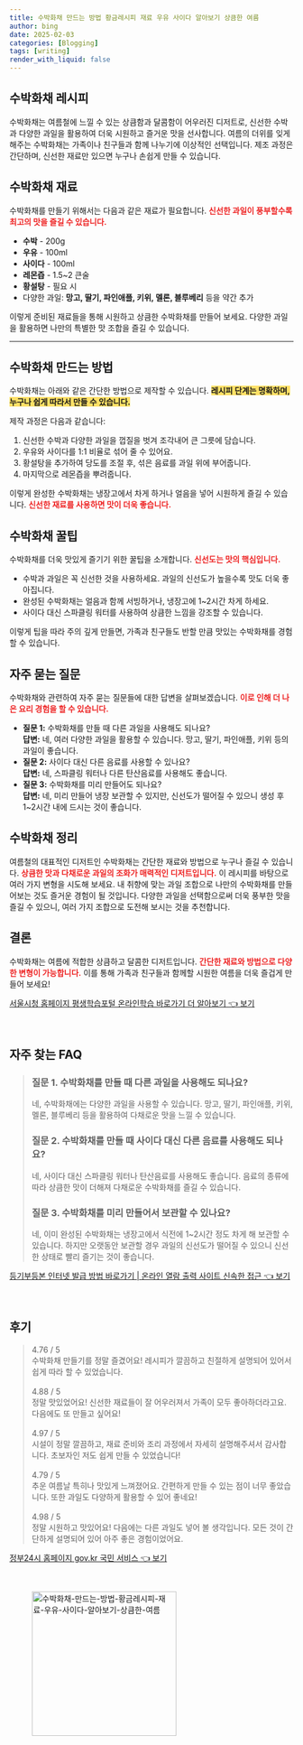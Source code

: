 ```yaml
---
title: 수박화채 만드는 방법 황금레시피 재료 우유 사이다 알아보기 상큼한 여름
author: bing
date: 2025-02-03
categories: [Blogging]
tags: [writing]
render_with_liquid: false
---
```



<h2 id='수박화채_레시피'>수박화채 레시피</h2>

<p>수박화채는 여름철에 느낄 수 있는 상큼함과 달콤함이 어우러진 디저트로, 신선한 수박과 다양한 과일을 활용하여 더욱 시원하고 즐거운 맛을 선사합니다. 여름의 더위를 잊게 해주는 수박화채는 가족이나 친구들과 함께 나누기에 이상적인 선택입니다. 제조 과정은 간단하며, 신선한 재료만 있으면 누구나 손쉽게 만들 수 있습니다.</p>

<h2 id='수박화채_재료'>수박화채 재료</h2>

<p>수박화채를 만들기 위해서는 다음과 같은 재료가 필요합니다. <b><span style="color: #ee2323;">신선한 과일이 풍부할수록 최고의 맛을 즐길 수 있습니다.</span></b></p>

<ul>
    <li><b>수박</b> - 200g</li>
    <li><b>우유</b> - 100ml</li>
    <li><b>사이다</b> - 100ml</li>
    <li><b>레몬즙</b> - 1.5~2 큰술</li>
    <li><b>황설탕</b> - 필요 시</li>
    <li>다양한 과일: <b>망고, 딸기, 파인애플, 키위, 멜론, 블루베리</b> 등을 약간 추가</li>
</ul>

<p>이렇게 준비된 재료들을 통해 시원하고 상큼한 수박화채를 만들어 보세요. 다양한 과일을 활용하면 나만의 특별한 맛 조합을 즐길 수 있습니다.</p>

<hr />

<h2 id='수박화채_만드는방법'>수박화채 만드는 방법</h2>

<p>수박화채는 아래와 같은 간단한 방법으로 제작할 수 있습니다. <b><span style="background-color: #ffe066;">레시피 단계는 명확하며, 누구나 쉽게 따라서 만들 수 있습니다.</span></b></p>

<p>제작 과정은 다음과 같습니다:</p>

<ol>
    <li>신선한 수박과 다양한 과일을 껍질을 벗겨 조각내어 큰 그릇에 담습니다.</li>
    <li>우유와 사이다를 1:1 비율로 섞어 줄 수 있어요.</li>
    <li>황설탕을 추가하여 당도를 조절 후, 섞은 음료를 과일 위에 부어줍니다.</li>
    <li>마지막으로 레몬즙을 뿌려줍니다.</li>
</ol>

<p>이렇게 완성한 수박화채는 냉장고에서 차게 하거나 얼음을 넣어 시원하게 즐길 수 있습니다. <b><span style="color: #ee2323;">신선한 재료를 사용하면 맛이 더욱 좋습니다.</span></b></p>

<h2 id='수박화채_꿀팁'>수박화채 꿀팁</h2>

<p>수박화채를 더욱 맛있게 즐기기 위한 꿀팁을 소개합니다. <b><span style="color: #ee2323;">신선도는 맛의 핵심입니다.</span></b></p>

<ul>
    <li>수박과 과일은 꼭 신선한 것을 사용하세요. 과일의 신선도가 높을수록 맛도 더욱 좋아집니다.</li>
    <li>완성된 수박화채는 얼음과 함께 서빙하거나, 냉장고에 1~2시간 차게 하세요.</li>
    <li>사이다 대신 스파클링 워터를 사용하여 상큼한 느낌을 강조할 수 있습니다.</li>
</ul>

<p>이렇게 팁을 따라 주의 깊게 만들면, 가족과 친구들도 반할 만큼 맛있는 수박화채를 경험할 수 있습니다.</p>

<h2 id='자주묻는질문'>자주 묻는 질문</h2>

<p>수박화채와 관련하여 자주 묻는 질문들에 대한 답변을 살펴보겠습니다. <b><span style="color: #ee2323;">이로 인해 더 나은 요리 경험을 할 수 있습니다.</span></b></p>

<ul>
    <li><b>질문 1:</b> 수박화채를 만들 때 다른 과일을 사용해도 되나요? <br>
    <b>답변:</b> 네, 여러 다양한 과일을 활용할 수 있습니다. 망고, 딸기, 파인애플, 키위 등의 과일이 좋습니다.</li>
    <li><b>질문 2:</b> 사이다 대신 다른 음료를 사용할 수 있나요? <br>
    <b>답변:</b> 네, 스파클링 워터나 다른 탄산음료를 사용해도 좋습니다.</li>
    <li><b>질문 3:</b> 수박화채를 미리 만들어도 되나요? <br>
    <b>답변:</b> 네, 미리 만들어 냉장 보관할 수 있지만, 신선도가 떨어질 수 있으니 생성 후 1~2시간 내에 드시는 것이 좋습니다.</li>
</ul>

<h2 id='수박화채_정리'>수박화채 정리</h2>

<p>여름철의 대표적인 디저트인 수박화채는 간단한 재료와 방법으로 누구나 즐길 수 있습니다. <b><span style="color: #ee2323;">상큼한 맛과 다채로운 과일의 조화가 매력적인 디저트입니다.</span></b> 이 레시피를 바탕으로 여러 가지 변형을 시도해 보세요. 내 취향에 맞는 과일 조합으로 나만의 수박화채를 만들어보는 것도 즐거운 경험이 될 것입니다. 다양한 과일을 선택함으로써 더욱 풍부한 맛을 즐길 수 있으니, 여러 가지 조합으로 도전해 보시는 것을 추천합니다.</p>

<h2 id='결론'>결론</h2>

<p>수박화채는 여름에 적합한 상큼하고 달콤한 디저트입니다. <b><span style="color: #ee2323;">간단한 재료와 방법으로 다양한 변형이 가능합니다.</span></b> 이를 통해 가족과 친구들과 함께할 시원한 여름을 더욱 즐겁게 만들어 보세요!</p>


<p><a class="click-button" title="서울시청 홈페이지 평생학습포털 온라인학습 바로가기 더 알아보기" href="https://greenforu.github.io/posts/%EC%84%9C%EC%9A%B8%EC%8B%9C%EC%B2%AD-%ED%99%88%ED%8E%98%EC%9D%B4%EC%A7%80-%ED%8F%89%EC%83%9D%ED%95%99%EC%8A%B5%ED%8F%AC%ED%84%B8-%EC%98%A8%EB%9D%BC%EC%9D%B8%ED%95%99%EC%8A%B5-%EB%B0%94%EB%A1%9C%EA%B0%80%EA%B8%B0-%EB%8D%94-%EC%95%8C%EC%95%84%EB%B3%B4%EA%B8%B0/" rel="dofollow">서울시청 홈페이지 평생학습포털 온라인학습 바로가기 더 알아보기 👈 보기</a></p><br>
<h2 id='자주_찾는_FAQ'>자주 찾는 FAQ</h2>
<div itemscope="" itemtype="https://schema.org/FAQPage"> 
<blockquote> 
<div itemscope="" itemprop="mainEntity" itemtype="https://schema.org/Question"> 
<h3 itemprop="name">질문 1. 수박화채를 만들 때 다른 과일을 사용해도 되나요? </h3> 
<div itemscope="" itemprop="acceptedAnswer" itemtype="https://schema.org/Answer"> 
<span itemprop="text"> 
<p>네, 수박화채에는 다양한 과일을 사용할 수 있습니다. 망고, 딸기, 파인애플, 키위, 멜론, 블루베리 등을 활용하여 다채로운 맛을 느낄 수 있습니다.</p> 
</span> 
</div> 
</div> 
<div itemscope="" itemprop="mainEntity" itemtype="https://schema.org/Question"> 
<h3 itemprop="name">질문 2. 수박화채를 만들 때 사이다 대신 다른 음료를 사용해도 되나요? </h3> 
<div itemscope="" itemprop="acceptedAnswer" itemtype="https://schema.org/Answer"> 
<span itemprop="text"> 
<p>네, 사이다 대신 스파클링 워터나 탄산음료를 사용해도 좋습니다. 음료의 종류에 따라 상큼한 맛이 더해져 다채로운 수박화채를 즐길 수 있습니다.</p> 
</span> 
</div> 
</div> 
<div itemscope="" itemprop="mainEntity" itemtype="https://schema.org/Question"> 
<h3 itemprop="name">질문 3. 수박화채를 미리 만들어서 보관할 수 있나요? </h3> 
<div itemscope="" itemprop="acceptedAnswer" itemtype="https://schema.org/Answer"> 
<span itemprop="text"> 
<p>네, 이미 완성된 수박화채는 냉장고에서 식전에 1~2시간 정도 차게 해 보관할 수 있습니다. 하지만 오랫동안 보관할 경우 과일의 신선도가 떨어질 수 있으니 신선한 상태로 빨리 즐기는 것이 좋습니다.</p> 
</span> 
</div> 
</div> 
</blockquote> 
</div>
<p><a class="click-button" title="등기부등본 인터넷 발급 방법 바로가기 | 온라인 열람 출력 사이트 신속한 접근" href="https://greenforu.github.io/posts/%EB%93%B1%EA%B8%B0%EB%B6%80%EB%93%B1%EB%B3%B8-%EC%9D%B8%ED%84%B0%EB%84%B7-%EB%B0%9C%EA%B8%89-%EB%B0%A9%EB%B2%95-%EB%B0%94%EB%A1%9C%EA%B0%80%EA%B8%B0-%EC%98%A8%EB%9D%BC%EC%9D%B8-%EC%97%B4%EB%9E%8C-%EC%B6%9C%EB%A0%A5-%EC%82%AC%EC%9D%B4%ED%8A%B8-%EC%8B%A0%EC%86%8D%ED%95%9C-%EC%A0%91%EA%B7%BC/" rel="dofollow">등기부등본 인터넷 발급 방법 바로가기 | 온라인 열람 출력 사이트 신속한 접근 👈 보기</a></p><br>
<h2 id='후기'>후기</h2>
<div itemscope itemtype="https://schema.org/Product">
  <blockquote>
  <div itemprop="review" itemscope itemtype="https://schema.org/Review">
      <div itemprop="reviewRating" itemscope itemtype="https://schema.org/Rating"> <span itemprop="ratingValue">4.76</span> / <span itemprop="bestRating">5</span> </div>
      <span itemprop="reviewBody">수박화채 만들기를 정말 즐겼어요! 레시피가 깔끔하고 친절하게 설명되어 있어서 쉽게 따라 할 수 있었습니다.</span>
  </div>
  <br>
  <div itemprop="review" itemscope itemtype="https://schema.org/Review">
      <div itemprop="reviewRating" itemscope itemtype="https://schema.org/Rating"> <span itemprop="ratingValue">4.88</span> / <span itemprop="bestRating">5</span> </div>
      <span itemprop="reviewBody">정말 맛있었어요! 신선한 재료들이 잘 어우러져서 가족이 모두 좋아하더라고요. 다음에도 또 만들고 싶어요!</span>
  </div>
  <br>
  <div itemprop="review" itemscope itemtype="https://schema.org/Review">
      <div itemprop="reviewRating" itemscope itemtype="https://schema.org/Rating"> <span itemprop="ratingValue">4.97</span> / <span itemprop="bestRating">5</span> </div>
      <span itemprop="reviewBody">시설이 정말 깔끔하고, 재료 준비와 조리 과정에서 자세히 설명해주셔서 감사합니다. 초보자인 저도 쉽게 만들 수 있었습니다!</span>
  </div>
  <br>
  <div itemprop="review" itemscope itemtype="https://schema.org/Review">
      <div itemprop="reviewRating" itemscope itemtype="https://schema.org/Rating"> <span itemprop="ratingValue">4.79</span> / <span itemprop="bestRating">5</span> </div>
      <span itemprop="reviewBody">추운 여름날 특히나 맛있게 느껴졌어요. 간편하게 만들 수 있는 점이 너무 좋았습니다. 또한 과일도 다양하게 활용할 수 있어 좋네요!</span>
  </div>
  <br>
  <div itemprop="review" itemscope itemtype="https://schema.org/Review">
      <div itemprop="reviewRating" itemscope itemtype="https://schema.org/Rating"> <span itemprop="ratingValue">4.98</span> / <span itemprop="bestRating">5</span> </div>
      <span itemprop="reviewBody">정말 시원하고 맛있어요! 다음에는 다른 과일도 넣어 볼 생각입니다. 모든 것이 간단하게 설명되어 있어 아주 좋은 경험이었어요.</span>
  </div>
  </blockquote>
</div>
<p><a class="click-button" title="정부24시 홈페이지 gov.kr 국민 서비스" href="https://greenforu.github.io/posts/%EC%A0%95%EB%B6%8024%EC%8B%9C-%ED%99%88%ED%8E%98%EC%9D%B4%EC%A7%80-gov.kr-%EA%B5%AD%EB%AF%BC-%EC%84%9C%EB%B9%84%EC%8A%A4/" rel="dofollow">정부24시 홈페이지 gov.kr 국민 서비스 👈 보기</a></p><br>
<figure class="image"><img src="https://greenforu.github.io/assets/img/thumbnail/수박화채-만드는-방법-황금레시피-재료-우유-사이다-알아보기-상큼한-여름.webp" alt="수박화채-만드는-방법-황금레시피-재료-우유-사이다-알아보기-상큼한-여름" width="256" height="256"></figure>